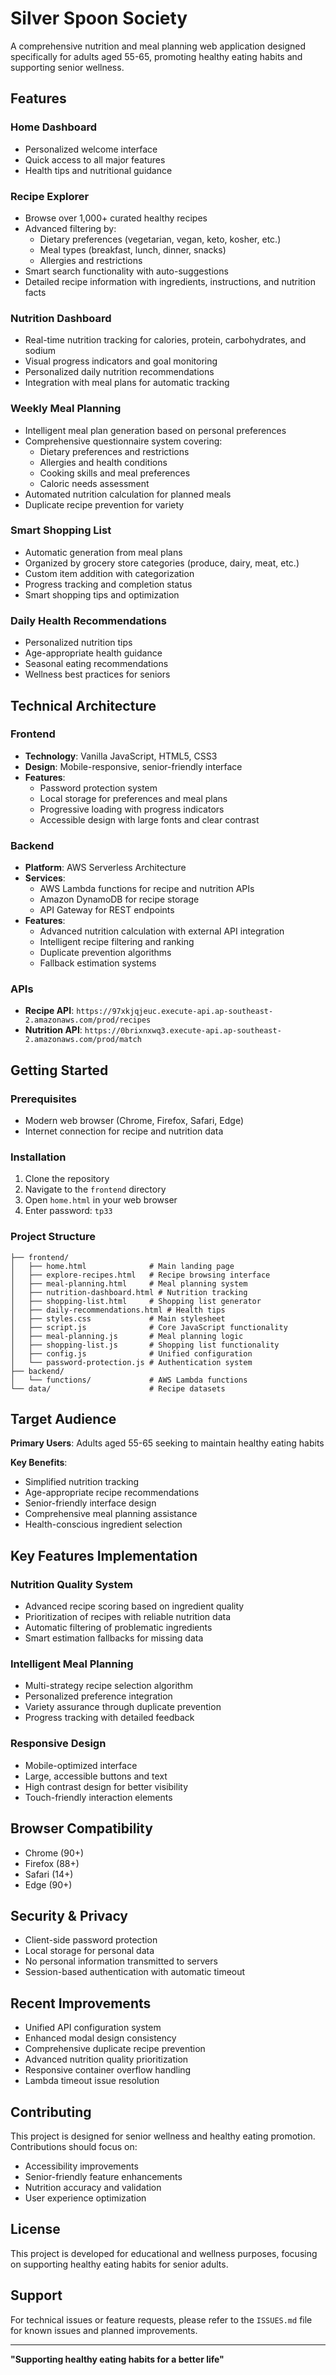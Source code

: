 # Silver Spoon Society

A comprehensive nutrition and meal planning web application designed specifically for adults aged 55-65, promoting healthy eating habits and supporting senior wellness.

## Features

### Home Dashboard
- Personalized welcome interface
- Quick access to all major features
- Health tips and nutritional guidance

### Recipe Explorer
- Browse over 1,000+ curated healthy recipes
- Advanced filtering by:
  - Dietary preferences (vegetarian, vegan, keto, kosher, etc.)
  - Meal types (breakfast, lunch, dinner, snacks)
  - Allergies and restrictions
- Smart search functionality with auto-suggestions
- Detailed recipe information with ingredients, instructions, and nutrition facts

### Nutrition Dashboard
- Real-time nutrition tracking for calories, protein, carbohydrates, and sodium
- Visual progress indicators and goal monitoring
- Personalized daily nutrition recommendations
- Integration with meal plans for automatic tracking

### Weekly Meal Planning
- Intelligent meal plan generation based on personal preferences
- Comprehensive questionnaire system covering:
  - Dietary preferences and restrictions
  - Allergies and health conditions
  - Cooking skills and meal preferences
  - Caloric needs assessment
- Automated nutrition calculation for planned meals
- Duplicate recipe prevention for variety

### Smart Shopping List
- Automatic generation from meal plans
- Organized by grocery store categories (produce, dairy, meat, etc.)
- Custom item addition with categorization
- Progress tracking and completion status
- Smart shopping tips and optimization

### Daily Health Recommendations
- Personalized nutrition tips
- Age-appropriate health guidance
- Seasonal eating recommendations
- Wellness best practices for seniors

## Technical Architecture

### Frontend
- **Technology**: Vanilla JavaScript, HTML5, CSS3
- **Design**: Mobile-responsive, senior-friendly interface
- **Features**:
  - Password protection system
  - Local storage for preferences and meal plans
  - Progressive loading with progress indicators
  - Accessible design with large fonts and clear contrast

### Backend
- **Platform**: AWS Serverless Architecture
- **Services**:
  - AWS Lambda functions for recipe and nutrition APIs
  - Amazon DynamoDB for recipe storage
  - API Gateway for REST endpoints
- **Features**:
  - Advanced nutrition calculation with external API integration
  - Intelligent recipe filtering and ranking
  - Duplicate prevention algorithms
  - Fallback estimation systems

### APIs
- **Recipe API**: `https://97xkjqjeuc.execute-api.ap-southeast-2.amazonaws.com/prod/recipes`
- **Nutrition API**: `https://0brixnxwq3.execute-api.ap-southeast-2.amazonaws.com/prod/match`

## Getting Started

### Prerequisites
- Modern web browser (Chrome, Firefox, Safari, Edge)
- Internet connection for recipe and nutrition data

### Installation
1. Clone the repository
2. Navigate to the `frontend` directory
3. Open `home.html` in your web browser
4. Enter password: `tp33`

### Project Structure
```
├── frontend/
│   ├── home.html              # Main landing page
│   ├── explore-recipes.html   # Recipe browsing interface
│   ├── meal-planning.html     # Meal planning system
│   ├── nutrition-dashboard.html # Nutrition tracking
│   ├── shopping-list.html     # Shopping list generator
│   ├── daily-recommendations.html # Health tips
│   ├── styles.css             # Main stylesheet
│   ├── script.js              # Core JavaScript functionality
│   ├── meal-planning.js       # Meal planning logic
│   ├── shopping-list.js       # Shopping list functionality
│   ├── config.js              # Unified configuration
│   └── password-protection.js # Authentication system
├── backend/
│   └── functions/             # AWS Lambda functions
└── data/                      # Recipe datasets
```

## Target Audience

**Primary Users**: Adults aged 55-65 seeking to maintain healthy eating habits

**Key Benefits**:
- Simplified nutrition tracking
- Age-appropriate recipe recommendations
- Senior-friendly interface design
- Comprehensive meal planning assistance
- Health-conscious ingredient selection

## Key Features Implementation

### Nutrition Quality System
- Advanced recipe scoring based on ingredient quality
- Prioritization of recipes with reliable nutrition data
- Automatic filtering of problematic ingredients
- Smart estimation fallbacks for missing data

### Intelligent Meal Planning
- Multi-strategy recipe selection algorithm
- Personalized preference integration
- Variety assurance through duplicate prevention
- Progress tracking with detailed feedback

### Responsive Design
- Mobile-optimized interface
- Large, accessible buttons and text
- High contrast design for better visibility
- Touch-friendly interaction elements

## Browser Compatibility

- Chrome (90+)
- Firefox (88+)
- Safari (14+)
- Edge (90+)

## Security & Privacy

- Client-side password protection
- Local storage for personal data
- No personal information transmitted to servers
- Session-based authentication with automatic timeout

## Recent Improvements

- Unified API configuration system
- Enhanced modal design consistency
- Comprehensive duplicate recipe prevention
- Advanced nutrition quality prioritization
- Responsive container overflow handling
- Lambda timeout issue resolution

## Contributing

This project is designed for senior wellness and healthy eating promotion. Contributions should focus on:
- Accessibility improvements
- Senior-friendly feature enhancements
- Nutrition accuracy and validation
- User experience optimization

## License

This project is developed for educational and wellness purposes, focusing on supporting healthy eating habits for senior adults.

## Support

For technical issues or feature requests, please refer to the `ISSUES.md` file for known issues and planned improvements.

---

**"Supporting healthy eating habits for a better life"**